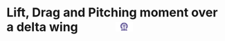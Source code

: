 # Lift, Drag and Pitching moment over a delta wing &nbsp; &nbsp; &nbsp; &nbsp; &nbsp; &nbsp; <img src="./images/iitkgp.png" width="8%" />
